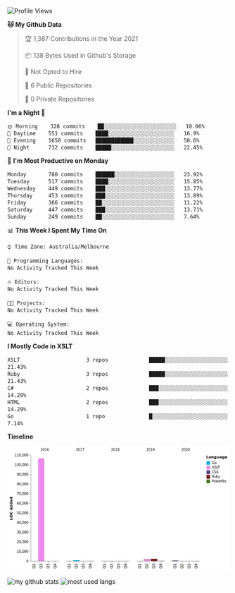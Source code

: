 <!--START_SECTION:waka-->
![Profile Views](http://img.shields.io/badge/Profile%20Views-0-blue)

**🐱 My Github Data** 

> 🏆 1,387 Contributions in the Year 2021
 > 
> 📦 138 Bytes Used in Github's Storage 
 > 
> 🚫 Not Opted to Hire
 > 
> 📜 6 Public Repositories 
 > 
> 🔑 0 Private Repositories  
 > 
**I'm a Night 🦉** 

```text
🌞 Morning    328 commits    ██░░░░░░░░░░░░░░░░░░░░░░░   10.06% 
🌆 Daytime    551 commits    ████░░░░░░░░░░░░░░░░░░░░░   16.9% 
🌃 Evening    1650 commits   ████████████░░░░░░░░░░░░░   50.6% 
🌙 Night      732 commits    █████░░░░░░░░░░░░░░░░░░░░   22.45%

```
📅 **I'm Most Productive on Monday** 

```text
Monday       780 commits    ██████░░░░░░░░░░░░░░░░░░░   23.92% 
Tuesday      517 commits    ████░░░░░░░░░░░░░░░░░░░░░   15.85% 
Wednesday    449 commits    ███░░░░░░░░░░░░░░░░░░░░░░   13.77% 
Thursday     453 commits    ███░░░░░░░░░░░░░░░░░░░░░░   13.89% 
Friday       366 commits    ██░░░░░░░░░░░░░░░░░░░░░░░   11.22% 
Saturday     447 commits    ███░░░░░░░░░░░░░░░░░░░░░░   13.71% 
Sunday       249 commits    ██░░░░░░░░░░░░░░░░░░░░░░░   7.64%

```


📊 **This Week I Spent My Time On** 

```text
⌚︎ Time Zone: Australia/Melbourne

💬 Programming Languages: 
No Activity Tracked This Week

🔥 Editors: 
No Activity Tracked This Week

🐱‍💻 Projects: 
No Activity Tracked This Week

💻 Operating System: 
No Activity Tracked This Week

```

**I Mostly Code in XSLT** 

```text
XSLT                     3 repos             █████░░░░░░░░░░░░░░░░░░░░   21.43% 
Ruby                     3 repos             █████░░░░░░░░░░░░░░░░░░░░   21.43% 
C#                       2 repos             ███░░░░░░░░░░░░░░░░░░░░░░   14.29% 
HTML                     2 repos             ███░░░░░░░░░░░░░░░░░░░░░░   14.29% 
Go                       1 repo              █░░░░░░░░░░░░░░░░░░░░░░░░   7.14%

```


**Timeline**

![Chart not found](https://raw.githubusercontent.com/opoudjis/opoudjis/main/charts/bar_graph.png) 


<!--END_SECTION:waka-->


![my github stats](https://github-readme-stats.vercel.app/api?username=opoudjis&show_icons=true&theme=tokyonight&line_height=27)
![most used langs](https://github-readme-stats.vercel.app/api/top-langs/?username=opoudjis&hide=css,html&theme=tokyonight)

<!--
**opoudjis/opoudjis** is a ✨ _special_ ✨ repository because its `README.md` (this file) appears on your GitHub profile.

Here are some ideas to get you started:

- 🔭 I’m currently working on ...
- 🌱 I’m currently learning ...
- 👯 I’m looking to collaborate on ...
- 🤔 I’m looking for help with ...
- 💬 Ask me about ...
- 📫 How to reach me: ...
- 😄 Pronouns: ...
- ⚡ Fun fact: ...
-->
